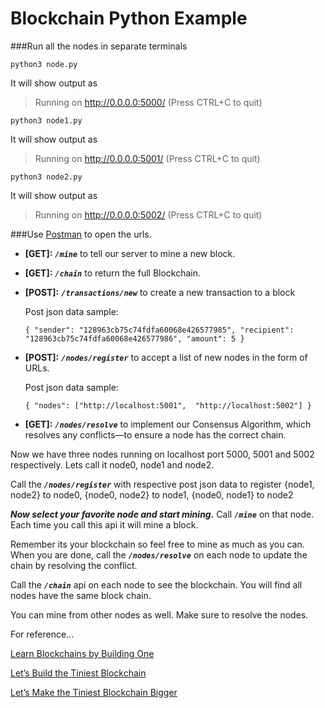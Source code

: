 # Blockchain Python Example


###Run all the nodes in separate terminals

`python3 node.py`

It will show output as 

> Running on http://0.0.0.0:5000/ (Press CTRL+C to quit)

`python3 node1.py`

It will show output as 

> Running on http://0.0.0.0:5001/ (Press CTRL+C to quit)

`python3 node2.py`

It will show output as 

> Running on http://0.0.0.0:5002/ (Press CTRL+C to quit)

###Use [Postman](https://www.getpostman.com) to open the urls.

- **[GET]:** **_`/mine`_** to tell our server to mine a new block.
    
- **[GET]:** **_`/chain`_** to return the full Blockchain.
    
- **[POST]:** **_`/transactions/new`_** to create a new transaction to a block

    Post json data sample:
    
    `{
     "sender": "128963cb75c74fdfa60068e426577985",
     "recipient": "128963cb75c74fdfa60068e426577986",
     "amount": 5
    }`
    
- **[POST]:** **_`/nodes/register`_** to accept a list of new nodes in the form of URLs.

    Post json data sample:
    
    `{
        "nodes": ["http://localhost:5001",  "http://localhost:5002"]
    }`
- **[GET]:** **_`/nodes/resolve`_** to implement our Consensus Algorithm, which resolves any conflicts—to ensure a node has the correct chain.
    
Now we have three nodes running on localhost port 5000, 5001 and 5002 respectively. Lets call it node0, node1 and node2.

Call the **_`/nodes/register`_** with respective post json data to register {node1, node2} to node0, {node0, node2} to node1, {node0, node1} to node2

**_Now select your favorite node and start mining._** Call **_`/mine`_** on that node. Each time you call this api it will mine a block.

Remember its your blockchain so feel free to mine as much as you can. When you are done, call the **_`/nodes/resolve`_** on each node to update the chain by resolving the conflict.  

Call the **_`/chain`_** api on each node to see the blockchain. You will find all nodes have the same block chain.


You can mine from other nodes as well. Make sure to resolve the nodes.


    
For reference...

[Learn Blockchains by Building One](https://hackernoon.com/learn-blockchains-by-building-one-117428612f46)

[Let’s Build the Tiniest Blockchain](https://medium.com/crypto-currently/lets-build-the-tiniest-blockchain-e70965a248b)

[Let’s Make the Tiniest Blockchain Bigger](https://medium.com/crypto-currently/lets-make-the-tiniest-blockchain-bigger-ac360a328f4d)